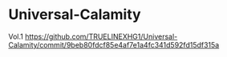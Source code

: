 # Universal-Calamity

Vol.1 https://github.com/TRUELINEXHG1/Universal-Calamity/commit/9beb80fdcf85e4af7e1a4fc341d592fd15df315a
